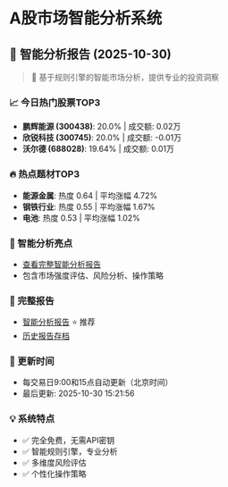 # A股市场智能分析系统

## 🤖 智能分析报告 (2025-10-30)

> 🚀 基于规则引擎的智能市场分析，提供专业的投资洞察

### 📈 今日热门股票TOP3
- **鹏辉能源 (300438)**: 20.0% | 成交额: 0.02万
- **欣锐科技 (300745)**: 20.0% | 成交额: -0.01万
- **沃尔德 (688028)**: 19.64% | 成交额: 0.01万

### 🔥 热点题材TOP3
- **能源金属**: 热度 0.64 | 平均涨幅 4.72%
- **钢铁行业**: 热度 0.55 | 平均涨幅 1.67%
- **电池**: 热度 0.53 | 平均涨幅 1.02%

### 🤖 智能分析亮点
- [查看完整智能分析报告](reports/enhanced_report_2025-10-30.md)
- 包含市场强度评估、风险分析、操作策略

### 📄 完整报告
- [智能分析报告](reports/enhanced_report_2025-10-30.md) ⭐ 推荐
- [历史报告存档](reports/)

### 🔄 更新时间
- 每交易日9:00和15点自动更新（北京时间）
- 最后更新: 2025-10-30 15:21:56

### 💡 系统特点
- ✅ 完全免费，无需API密钥
- ✅ 智能规则引擎，专业分析
- ✅ 多维度风险评估
- ✅ 个性化操作策略
